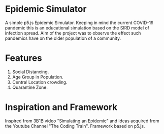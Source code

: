 # Epidemic Simulator
A simple p5.js Epidemic Simulator.
Keeping in mind the current COVID-19 pandemic this is an educational simulation based on the SIRD model of infection spread. Aim of the project 
was to observe the effect such pandemics have on the older population of a community.
# Features
1. Social Distancing.
2. Age Group in Population.
3. Central Location crowding.
4. Quarantine Zone.
# Inspiration and Framework
Inspired from 3B1B video "Simulating an Epidemic" and ideas acquired from the Youtube Channel "The Coding Train".
Framework based on p5.js.
